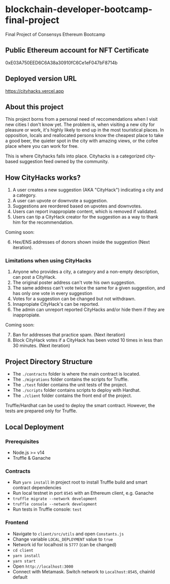 # blockchain-developer-bootcamp-final-project
Final Project of Consensys Ethereum Bootcamp

## Public Ethereum account for NFT Certificate

0xE03A750EED6C6A38a30910fC6Ce1eF047bF8714b

## Deployed version URL
https://cityhacks.vercel.app

## About this project

This project borns from a personal need of reccomendations when I visit new cities I don't know yet. The problem is, when visiting a new city for pleasure or work, it's highly likely to end up in the most touristical places. In opposition, locals and reallocated persons know the cheapest place to take a good beer, the quieter spot in the city with amazing views, or the cofee place where you can work for free.

This is where Cityhacks falls into place. Cityhacks is a categorized city-based suggestion feed owned by the community.

## How CityHacks works?

1. A user creates a new suggestion (AKA "CityHack") indicating a city and a category.
2. A user can upvote or downvote a suggestion.
3. Suggestions are reordered based on upvotes and downvotes.
4. Users can report inappropiate content, which is removed if validated.
5. Users can tip a CityHack creator for the suggestion as a way to thank him for the recommendation.

Coming soon:

6. Hex/ENS addresses of donors shown inside the suggestion (Next iteration).

### Limitations when using CityHacks
1. Anyone who provides a city, a category and a non-empty description, can post a CityHack.
2. The original poster address can't vote his own suggestion.
3. The same address can't vote twice the same for a given suggestion, and has only one vote in every suggestion
4. Votes for a suggestion can be changed but not withdrawn.
5. Innapropiate CityHack's can be reported.
6. The admin can unreport reported CityHacks and/or hide them if they are inappropiate.

Coming soon:

7. Ban for addresses that practice spam. (Next iteration)
8. Block CityHack votes if a CityHack has been voted 10 times in less than 30 minutes. (Next iteration)

## Project Directory Structure

- The `./contracts` folder is where the main contract is located.
- The `./migrations` folder contains the scripts for Truffle.
- The `./test` folder contains the unit tests of the project.
- The `./scripts` folder contains scripts to deploy with Hardhat.
- The `./client` folder contains the front end of the project.

Truffle/Hardhat can be used to deploy the smart contract. However, the tests are prepared only for Truffle.

## Local Deployment

### Prerequisites

- Node.js >= v14
- Truffle & Ganache

### Contracts

- Run `yarn install` in project root to install Truffle build and smart contract dependencies
- Run local testnet in port `8545` with an Ethereum client, e.g. Ganache
- `truffle migrate --network development`
- `truffle console --network development`
- Run tests in Truffle console: `test`

### Frontend
- Navigate to `client/src/utils` and open `Constants.js`
- Change variable `LOCAL_DEPLOYMENT` value to `true`
- Network id for localhost is `5777` (can be changed)
- `cd client`
- `yarn install`
- `yarn start`
- Open `http://localhost:3000`
- Connect with Metamask. Switch network to `Localhost:8545`, chainId default 





